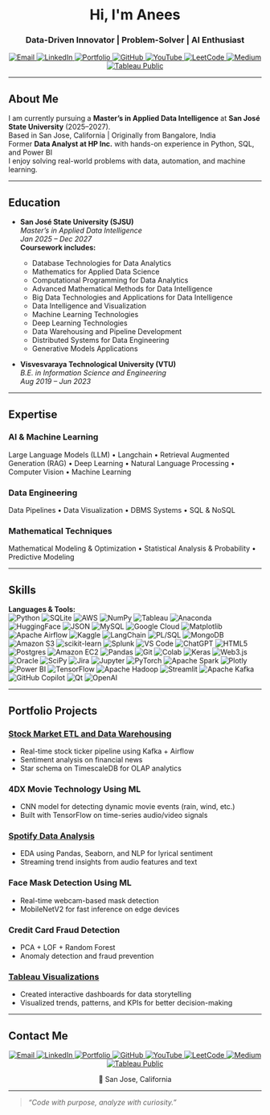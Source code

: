 <h1 align="center">Hi, I'm Anees</h1>
<h3 align="center">Data-Driven Innovator | Problem-Solver | AI Enthusiast</h3>



<p align="center">
  <a href="mailto:aneessaheba.guddi@sjsu.edu" target="_blank">
    <img src="https://img.shields.io/badge/Email-D14836?style=for-the-badge&logo=gmail&logoColor=white" alt="Email" />
  </a>
  <a href="https://www.linkedin.com/in/anees-saheba-guddi-215a97248/" target="_blank">
    <img src="https://img.shields.io/badge/LinkedIn-%230077B5.svg?style=for-the-badge&logo=linkedin&logoColor=white" alt="LinkedIn" />
  </a>
  <a href="https://aneessaheba.github.io/AneesPortfolio.github.io/" target="_blank">
    <img src="https://img.shields.io/badge/Portfolio-%2312100E.svg?style=for-the-badge&logo=Firefox&logoColor=white" alt="Portfolio" />
  </a>
  <a href="https://github.com/aneessaheba" target="_blank">
    <img src="https://img.shields.io/badge/GitHub-%2312100E.svg?style=for-the-badge&logo=github&logoColor=white" alt="GitHub" />
  </a>
  <a href="https://www.youtube.com/@BytAByte" target="_blank">
    <img src="https://img.shields.io/badge/YouTube-%23FF0000.svg?style=for-the-badge&logo=YouTube&logoColor=white" alt="YouTube" />
  </a>
  <a href="https://leetcode.com/u/aneessaheba04/" target="_blank">
    <img src="https://img.shields.io/badge/LeetCode-FFA116.svg?style=for-the-badge&logo=leetcode&logoColor=black" alt="LeetCode" />
  </a>
  <a href="https://medium.com/@aneessaheba.guddi" target="_blank">
    <img src="https://img.shields.io/badge/Medium-000000?style=for-the-badge&logo=medium&logoColor=white" alt="Medium" />
  </a>
  <a href="https://public.tableau.com/app/profile/anees.saheba.guddi/vizzes" target="_blank">
    <img src="https://img.shields.io/badge/Tableau%20Public-E97627?style=for-the-badge&logo=tableau&logoColor=white" alt="Tableau Public" />
  </a>
</p>

---

##  About Me

I am currently pursuing a **Master’s in Applied Data Intelligence** at **San José State University** (2025–2027).  
Based in San Jose, California | Originally from Bangalore, India  
Former **Data Analyst at HP Inc.** with hands-on experience in Python, SQL, and Power BI  
I enjoy solving real-world problems with data, automation, and machine learning.

---

##  Education

- **San José State University (SJSU)**  
  _Master’s in Applied Data Intelligence_  
  *Jan 2025 – Dec 2027*  
  **Coursework includes:**  
  - Database Technologies for Data Analytics  
  - Mathematics for Applied Data Science  
  - Computational Programming for Data Analytics  
  - Advanced Mathematical Methods for Data Intelligence  
  - Big Data Technologies and Applications for Data Intelligence  
  - Data Intelligence and Visualization  
  - Machine Learning Technologies  
  - Deep Learning Technologies   
  - Data Warehousing and Pipeline Development  
  - Distributed Systems for Data Engineering  
  - Generative Models Applications  

- **Visvesvaraya Technological University (VTU)**  
  _B.E. in Information Science and Engineering_  
  *Aug 2019 – Jun 2023*

---

##  Expertise

###  AI & Machine Learning  
Large Language Models (LLM) • Langchain • Retrieval Augmented Generation (RAG) • Deep Learning • Natural Language Processing • Computer Vision • Machine Learning  

###  Data Engineering  
Data Pipelines • Data Visualization • DBMS Systems • SQL & NoSQL  

###  Mathematical Techniques  
Mathematical Modeling & Optimization • Statistical Analysis & Probability • Predictive Modeling

---

##  Skills

**Languages & Tools:**  
![Python](https://img.shields.io/badge/Python-blue?style=flat&logo=python)
![SQLite](https://img.shields.io/badge/SQLite-003B57?style=flat&logo=sqlite)
![AWS](https://img.shields.io/badge/AWS-FF9900?style=flat&logo=amazonaws)
![NumPy](https://img.shields.io/badge/NumPy-013243?style=flat&logo=numpy)
![Tableau](https://img.shields.io/badge/Tableau-E97627?style=flat&logo=tableau)
![Anaconda](https://img.shields.io/badge/Anaconda-44A833?style=flat&logo=anaconda)
![HuggingFace](https://img.shields.io/badge/HuggingFace-FFD21F?style=flat&logo=huggingface)
![JSON](https://img.shields.io/badge/JSON-000000?style=flat&logo=json)
![MySQL](https://img.shields.io/badge/MySQL-4479A1?style=flat&logo=mysql)
![Google Cloud](https://img.shields.io/badge/GoogleCloud-4285F4?style=flat&logo=googlecloud)
![Matplotlib](https://img.shields.io/badge/Matplotlib-11557C?style=flat&logo=matplotlib)
![Apache Airflow](https://img.shields.io/badge/Apache%20Airflow-017CEE?style=flat&logo=apacheairflow)
![Kaggle](https://img.shields.io/badge/Kaggle-20BEFF?style=flat&logo=kaggle)
![LangChain](https://img.shields.io/badge/LangChain-000000?style=flat)
![PL/SQL](https://img.shields.io/badge/PL%2FSQL-F80000?style=flat&logo=oracle)
![MongoDB](https://img.shields.io/badge/MongoDB-47A248?style=flat&logo=mongodb)
![Amazon S3](https://img.shields.io/badge/Amazon%20S3-569A31?style=flat&logo=amazons3)
![scikit-learn](https://img.shields.io/badge/scikit--learn-F7931E?style=flat&logo=scikitlearn)
![Splunk](https://img.shields.io/badge/Splunk-000000?style=flat&logo=splunk)
![VS Code](https://img.shields.io/badge/VSCode-007ACC?style=flat&logo=visualstudiocode)
![ChatGPT](https://img.shields.io/badge/ChatGPT-10A37F?style=flat&logo=openai)
![HTML5](https://img.shields.io/badge/HTML5-E34F26?style=flat&logo=html5)
![Postgres](https://img.shields.io/badge/PostgreSQL-336791?style=flat&logo=postgresql)
![Amazon EC2](https://img.shields.io/badge/Amazon%20EC2-FF9900?style=flat&logo=amazonec2)
![Pandas](https://img.shields.io/badge/Pandas-150458?style=flat&logo=pandas)
![Git](https://img.shields.io/badge/Git-F05032?style=flat&logo=git)
![Colab](https://img.shields.io/badge/Google%20Colab-F9AB00?style=flat&logo=googlecolab)
![Keras](https://img.shields.io/badge/Keras-D00000?style=flat&logo=keras)
![Web3.js](https://img.shields.io/badge/Web3.js-F16822?style=flat)
![Oracle](https://img.shields.io/badge/Oracle-F80000?style=flat&logo=oracle)
![SciPy](https://img.shields.io/badge/SciPy-8CAAE6?style=flat&logo=scipy)
![Jira](https://img.shields.io/badge/Jira-0052CC?style=flat&logo=jira)
![Jupyter](https://img.shields.io/badge/Jupyter-F37626?style=flat&logo=jupyter)
![PyTorch](https://img.shields.io/badge/PyTorch-EE4C2C?style=flat&logo=pytorch)
![Apache Spark](https://img.shields.io/badge/Apache%20Spark-E25A1C?style=flat&logo=apachespark)
![Plotly](https://img.shields.io/badge/Plotly-3F4F75?style=flat&logo=plotly)
![Power BI](https://img.shields.io/badge/Power%20BI-F2C811?style=flat&logo=powerbi)
![TensorFlow](https://img.shields.io/badge/TensorFlow-FF6F00?style=flat&logo=tensorflow)
![Apache Hadoop](https://img.shields.io/badge/Apache%20Hadoop-66CCFF?style=flat&logo=apachehadoop)
![Streamlit](https://img.shields.io/badge/Streamlit-FF4B4B?style=flat&logo=streamlit)
![Apache Kafka](https://img.shields.io/badge/Apache%20Kafka-231F20?style=flat&logo=apachekafka)
![GitHub Copilot](https://img.shields.io/badge/GitHub%20Copilot-000000?style=flat&logo=github)
![Qt](https://img.shields.io/badge/Qt-41CD52?style=flat&logo=qt)
![OpenAI](https://img.shields.io/badge/OpenAI-412991?style=flat&logo=openai)

---

##  Portfolio Projects

###  [Stock Market ETL and Data Warehousing](https://github.com/aneessaheba/StockMarketETL)
- Real-time stock ticker pipeline using Kafka + Airflow
- Sentiment analysis on financial news
- Star schema on TimescaleDB for OLAP analytics

###  4DX Movie Technology Using ML
- CNN model for detecting dynamic movie events (rain, wind, etc.)
- Built with TensorFlow on time-series audio/video signals

###  [Spotify Data Analysis](https://github.com/aneessaheba/Spotify-Data-Analysis)
- EDA using Pandas, Seaborn, and NLP for lyrical sentiment
- Streaming trend insights from audio features and text

###  Face Mask Detection Using ML
- Real-time webcam-based mask detection
- MobileNetV2 for fast inference on edge devices

###  Credit Card Fraud Detection
- PCA + LOF + Random Forest
- Anomaly detection and fraud prevention

###  [Tableau Visualizations](https://public.tableau.com/app/profile/anees.saheba.guddi/vizzes)
- Created interactive dashboards for data storytelling  
- Visualized trends, patterns, and KPIs for better decision-making  

---

##  Contact Me

<p align="center">
  <a href="mailto:aneessaheba.guddi@sjsu.edu" target="_blank">
    <img src="https://img.shields.io/badge/Email-D14836?style=for-the-badge&logo=gmail&logoColor=white" alt="Email" />
  </a>
  <a href="https://www.linkedin.com/in/anees-saheba-guddi-215a97248/" target="_blank">
    <img src="https://img.shields.io/badge/LinkedIn-%230077B5.svg?style=for-the-badge&logo=linkedin&logoColor=white" alt="LinkedIn" />
  </a>
  <a href="https://aneessaheba.github.io/AneesPortfolio.github.io/" target="_blank">
    <img src="https://img.shields.io/badge/Portfolio-%2312100E.svg?style=for-the-badge&logo=Firefox&logoColor=white" alt="Portfolio" />
  </a>
  <a href="https://github.com/aneessaheba" target="_blank">
    <img src="https://img.shields.io/badge/GitHub-%2312100E.svg?style=for-the-badge&logo=github&logoColor=white" alt="GitHub" />
  </a>
  <a href="https://www.youtube.com/@BytAByte" target="_blank">
    <img src="https://img.shields.io/badge/YouTube-%23FF0000.svg?style=for-the-badge&logo=YouTube&logoColor=white" alt="YouTube" />
  </a>
  <a href="https://leetcode.com/u/aneessaheba04/" target="_blank">
    <img src="https://img.shields.io/badge/LeetCode-FFA116.svg?style=for-the-badge&logo=leetcode&logoColor=black" alt="LeetCode" />
  </a>
  <a href="https://medium.com/@aneessaheba.guddi" target="_blank">
    <img src="https://img.shields.io/badge/Medium-000000?style=for-the-badge&logo=medium&logoColor=white" alt="Medium" />
  </a>
  <a href="https://public.tableau.com/app/profile/anees.saheba.guddi/vizzes" target="_blank">
    <img src="https://img.shields.io/badge/Tableau%20Public-E97627?style=for-the-badge&logo=tableau&logoColor=white" alt="Tableau Public" />
  </a>
</p>

<p align="center">📍 San Jose, California</p> 

---

> _“Code with purpose, analyze with curiosity.”_
